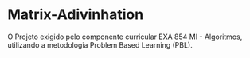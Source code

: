 # Matrix-Adivinhation
O Projeto exigido pelo componente curricular EXA 854 MI - Algoritmos, utilizando a metodologia Problem Based Learning (PBL).
